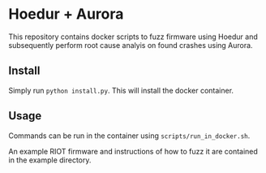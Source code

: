 # Hoedur + Aurora
This repository contains docker scripts to fuzz firmware using Hoedur and subsequently
perform root cause analyis on found crashes using Aurora.

## Install
Simply run `python install.py`. This will install the docker container.

## Usage
Commands can be run in the container using `scripts/run_in_docker.sh`.

An example RIOT firmware and instructions of how to fuzz it are contained in the example directory.



